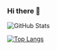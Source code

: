 ### Hi there 👋

<!--
**huynhit24/huynhit24** is a ✨ _special_ ✨ repository because its `README.md` (this file) appears on your GitHub profile.

Here are some ideas to get you started:

- 🔭 I’m currently working on ...
- 🌱 I’m currently learning ...
- 👯 I’m looking to collaborate on ...
- 🤔 I’m looking for help with ...
- 💬 Ask me about ...
- 📫 How to reach me: ...
- 😄 Pronouns: ...
- ⚡ Fun fact: ...
-->

![GitHub Stats](https://github-readme-stats.vercel.app/api?username=huynhit24&theme=radical)

[![Top Langs](https://github-readme-stats.vercel.app/api/top-langs/?username=huynhit24)](https://github.com/anuraghazra/github-readme-stats)

